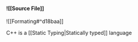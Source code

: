#### ![[Source File]]
![[Formating#^d18baa]]


C++ is a [[Static Typing|Statically typed]] language



